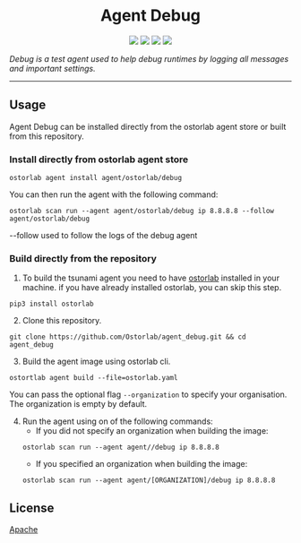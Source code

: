 <h1 align="center">Agent Debug</h1>

<p align="center">
<img src="https://img.shields.io/badge/License-Apache_2.0-brightgreen.svg">
<img src="https://img.shields.io/github/languages/top/ostorlab/agent_debug">
<img src="https://img.shields.io/github/stars/ostorlab/agent_debug">
<img src="https://img.shields.io/badge/PRs-welcome-brightgreen.svg">
</p>

_Debug is a test agent used to help debug runtimes by logging all messages and important settings._

---

## Usage

Agent Debug can be installed directly from the ostorlab agent store or built from this repository.

 ### Install directly from ostorlab agent store

 ```shell
 ostorlab agent install agent/ostorlab/debug
 ```

You can then run the agent with the following command:
```shell
ostorlab scan run --agent agent/ostorlab/debug ip 8.8.8.8 --follow agent/ostorlab/debug 
```
--follow used to follow the logs of the debug agent

### Build directly from the repository

 1. To build the tsunami agent you need to have [ostorlab](https://pypi.org/project/ostorlab/) installed in your machine.  if you have already installed ostorlab, you can skip this step.

```shell
pip3 install ostorlab
```

 2. Clone this repository.

```shell
git clone https://github.com/Ostorlab/agent_debug.git && cd agent_debug
```

 3. Build the agent image using ostorlab cli.

 ```shell
 ostortlab agent build --file=ostorlab.yaml
 ```
 You can pass the optional flag `--organization` to specify your organisation. The organization is empty by default.

 4. Run the agent using on of the following commands:
	 * If you did not specify an organization when building the image:
	  ```shell
	  ostorlab scan run --agent agent//debug ip 8.8.8.8
	  ```
	 * If you specified an organization when building the image:
	  ```shell
	  ostorlab scan run --agent agent/[ORGANIZATION]/debug ip 8.8.8.8
	  ```


## License
[Apache](./LICENSE)